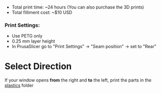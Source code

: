 * Total print time: ~24 hours (You can also purchase the 3D prints)
* Total filliment cost: ~$10 USD

### Print Settings:
* Use PETG only
* 0.25 mm layer height
* In PrusaSlicer go to "Print Settings" -> "Seam position" -> set to "Rear"

# Select Direction

If your window opens **from** the right and **to** the left, print the parts in the [plastics](/hardware/Plastics/open-left) folder
 
